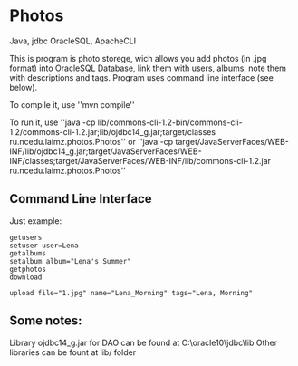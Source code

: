 
Photos
=========

Java, jdbc OracleSQL, ApacheCLI

This is program is photo storege, wich allows you add photos (in .jpg format) into OracleSQL Database, link them with users, albums, note them with descriptions and tags. Program uses command line interface (see below).

To compile it, use ''mvn compile''

To run it, use 
''java -cp lib/commons-cli-1.2-bin/commons-cli-1.2/commons-cli-1.2.jar;lib/ojdbc14_g.jar;target/classes ru.ncedu.laimz.photos.Photos''
or
''java -cp target/JavaServerFaces/WEB-INF/lib/ojdbc14_g.jar;target/JavaServerFaces/WEB-INF/classes;target/JavaServerFaces/WEB-INF/lib/commons-cli-1.2.jar ru.ncedu.laimz.photos.Photos''

Command Line Interface
----------------------

Just example:
```
getusers
setuser user=Lena
getalbums
setalbum album="Lena's_Summer"
getphotos
download

upload file="1.jpg" name="Lena_Morning" tags="Lena, Morning"
```

Some notes:
-----------

Library ojdbc14_g.jar for DAO can be found at C:\oracle10\jdbc\lib
Other libraries can be fount at lib/ folder
